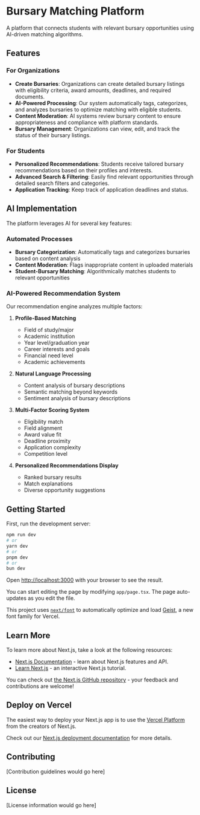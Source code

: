 # Bursary Matching Platform

A platform that connects students with relevant bursary opportunities using AI-driven matching algorithms.

## Features

### For Organizations

- **Create Bursaries**: Organizations can create detailed bursary listings with eligibility criteria, award amounts, deadlines, and required documents.
- **AI-Powered Processing**: Our system automatically tags, categorizes, and analyzes bursaries to optimize matching with eligible students.
- **Content Moderation**: AI systems review bursary content to ensure appropriateness and compliance with platform standards.
- **Bursary Management**: Organizations can view, edit, and track the status of their bursary listings.

### For Students

- **Personalized Recommendations**: Students receive tailored bursary recommendations based on their profiles and interests.
- **Advanced Search & Filtering**: Easily find relevant opportunities through detailed search filters and categories.
- **Application Tracking**: Keep track of application deadlines and status.

## AI Implementation

The platform leverages AI for several key features:

### Automated Processes

- **Bursary Categorization**: Automatically tags and categorizes bursaries based on content analysis
- **Content Moderation**: Flags inappropriate content in uploaded materials
- **Student-Bursary Matching**: Algorithmically matches students to relevant opportunities

### AI-Powered Recommendation System

Our recommendation engine analyzes multiple factors:

1. **Profile-Based Matching**
   - Field of study/major
   - Academic institution
   - Year level/graduation year
   - Career interests and goals
   - Financial need level
   - Academic achievements

2. **Natural Language Processing**
   - Content analysis of bursary descriptions
   - Semantic matching beyond keywords
   - Sentiment analysis of bursary descriptions

3. **Multi-Factor Scoring System**
   - Eligibility match
   - Field alignment
   - Award value fit
   - Deadline proximity
   - Application complexity
   - Competition level

4. **Personalized Recommendations Display**
   - Ranked bursary results
   - Match explanations
   - Diverse opportunity suggestions

## Getting Started

First, run the development server:

```bash
npm run dev
# or
yarn dev
# or
pnpm dev
# or
bun dev
```

Open [http://localhost:3000](http://localhost:3000) with your browser to see the result.

You can start editing the page by modifying `app/page.tsx`. The page auto-updates as you edit the file.

This project uses [`next/font`](https://nextjs.org/docs/app/building-your-application/optimizing/fonts) to automatically optimize and load [Geist](https://vercel.com/font), a new font family for Vercel.

## Learn More

To learn more about Next.js, take a look at the following resources:

- [Next.js Documentation](https://nextjs.org/docs) - learn about Next.js features and API.
- [Learn Next.js](https://nextjs.org/learn) - an interactive Next.js tutorial.

You can check out [the Next.js GitHub repository](https://github.com/vercel/next.js) - your feedback and contributions are welcome!

## Deploy on Vercel

The easiest way to deploy your Next.js app is to use the [Vercel Platform](https://vercel.com/new?utm_medium=default-template&filter=next.js&utm_source=create-next-app&utm_campaign=create-next-app-readme) from the creators of Next.js.

Check out our [Next.js deployment documentation](https://nextjs.org/docs/app/building-your-application/deploying) for more details.

## Contributing

[Contribution guidelines would go here]

## License

[License information would go here]
